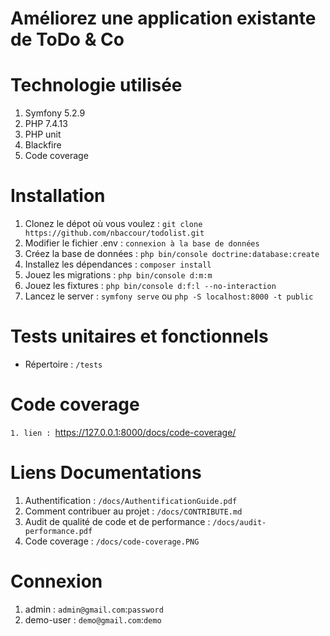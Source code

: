 # Améliorez une application existante de ToDo & Co


# Technologie utilisée

1. Symfony 5.2.9
2. PHP 7.4.13
3. PHP unit
4. Blackfire
5. Code coverage

# Installation

1. Clonez le dépot où vous voulez : `git clone https://github.com/nbaccour/todolist.git`
2. Modifier le fichier .env : `connexion à la base de données`
3. Créez la base de données : `php bin/console doctrine:database:create`
4. Installez les dépendances : `composer install`
5. Jouez les migrations : `php bin/console d:m:m`
6. Jouez les fixtures : `php bin/console d:f:l --no-interaction`
7. Lancez le server : `symfony serve` ou `php -S localhost:8000 -t public`

# Tests unitaires et fonctionnels

- Répertoire : `/tests`


# Code coverage
`1. lien : `https://127.0.0.1:8000/docs/code-coverage/

# Liens Documentations

1. Authentification : `/docs/AuthentificationGuide.pdf`
2. Comment contribuer au projet : `/docs/CONTRIBUTE.md`
3. Audit de qualité de code et de performance : `/docs/audit-performance.pdf`
4. Code coverage : `/docs/code-coverage.PNG`


# Connexion

1. admin : `admin@gmail.com`:`password`
2. demo-user : `demo@gmail.com`:`demo`


